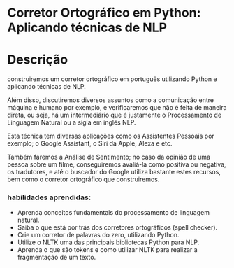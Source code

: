 # Corretor Ortográfico em Python: Aplicando técnicas de NLP

# Descrição

construiremos um corretor ortográfico em português utilizando Python e aplicando técnicas de NLP.

Além disso, discutiremos diversos assuntos como a comunicação entre máquina e humano por exemplo, e verificaremos que não é feita de maneira direta, ou seja, há um intermediário que é justamente o Processamento de Linguagem Natural ou a sigla em inglês NLP.

Esta técnica tem diversas aplicações como os Assistentes Pessoais por exemplo; o Google Assistant, o Siri da Apple, Alexa e etc.

Também faremos a Análise de Sentimento; no caso da opinião de uma pessoa sobre um filme, conseguiremos avaliá-la como positiva ou negativa, os tradutores, e até o buscador do Google utiliza bastante estes recursos, bem como o corretor ortográfico que construiremos.

### habilidades aprendidas:

* Aprenda conceitos fundamentais do processamento de linguagem natural.
* Saiba o que está por trás dos corretores ortográficos (spell checker).
* Crie um corretor de palavras do zero, utilizando Python.
* Utilize o NLTK uma das principais bibliotecas Python para NLP.
* Aprenda o que são tokens e como utilizar NLTK para realizar a fragmentação de um texto.







